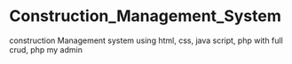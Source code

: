 # Construction_Management_System
construction Management system using html, css, java script, php
with full crud, php my admin

